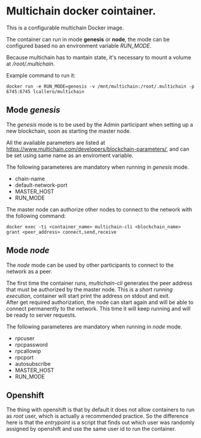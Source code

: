 # Multichain docker cointainer.

This is a configurable multichain Docker image.

The container can run in mode **genesis** or **node**, the mode can be configured based no an environment variable *RUN_MODE*.

Because multichain has to mantain state, it's necessary to mount a volume at */root/.multichain*.

Example command to run it:
```
docker run -e RUN_MODE=genesis -v /mnt/multichain:/root/.multichain -p 6745:6745 lcallero/multichain
```


## Mode _genesis_

The *genesis* mode is to be used by the Admin participant when setting up a new blockchain, soon as starting the master node.

All the available parameters are listed at https://www.multichain.com/developers/blockchain-parameters/, and can be set using same name as an enviroment variable. 

The following parameteres are mandatory when running in *genesis* mode.
- chain-name
- default-network-port
- MASTER_HOST
- RUN_MODE


The master node can authorize other nodes to connect to the network with the following command:
```
docker exec -ti <container_name> multichain-cli <blockchain_name> grant <peer_address> connect,send,receive
```

## Mode _node_

The *node* mode can be used by other participants to connect to the network as a peer.

The first time the container runs, *multichain-cli* generates the peer address that must be authorized by the master node. This is a *short running execution*, container will start print the address on stdout and exit.   
After get required authorization, the node can start again and will be able to connect permanently to the network. This time it will keep running and will be ready to server requests.

The following parameteres are mandatory when running in *node* mode.
- rpcuser
- rpcpassword
- rpcallowip
- rpcport
- autosubscribe
- MASTER_HOST
- RUN_MODE


## Openshift

The thing with openshift is that by default it does not allow containers to run as *root* user, which is actually a recommended practice. So the difference here is that the *entrypoint* is a script that finds out which user was randomly assigned by openshift and use the same user id to run the container.